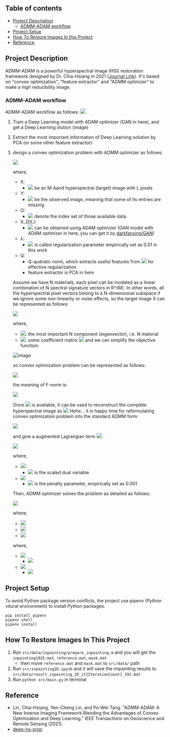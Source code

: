 ## Table of contents
- [Project Description](#project-description)
    - [ADMM-ADAM workflow](#admm-adam-workflow)
- [Project Setup](#project-setup)
- [How To Restore Images In this Project](#how-to-restore-images-in-this-project)
- [Reference](#reference)
## Project Description
ADMM-ADAM is a powerful hyperspectral image (HSI) restoration framework designed by Dr. Chia-Hsiang in 2021 ([Journal Link](https://ieeexplore.ieee.org/document/9546991)). It's based on "convex optimization", "feature extractor" and "ADMM optimizer" to make a high reducibility image.

### ADMM-ADAM workflow
ADMM-ADAM workflow as follows:
![](https://i.imgur.com/ohtsqcl.png)

1. Train a Deep Learning model with ADAM optimizer (GAN in here), and get a Deep Learning olution (image)
2. Extract the most important information of Deep Learning solution by PCA (or some other feature extractor)
3. design a convex optimization problem with ADMM optimizer as follows:

    ![](https://i.imgur.com/92szBja.png)
  
    where, 
    - X:
        - ![](https://i.imgur.com/4IWOC7j.png) be an M-band hyperspectral (target) image with L pixels
    - Y:
        - ![](https://i.imgur.com/ROvSTS1.png) be the observed image, meaning that some of its entries are missing
    - Ω:
        - ![](https://i.imgur.com/n20bmqx.png) denote the index set of those available data.
    - X_{DL}:
        - ![](https://i.imgur.com/DKiYV9p.png) can be obtained using ADAM optimizer (GAN model with ADAM optimizer in here, you can get it by [darkfanxing/GAN](https://github.com/darkfanxing/GAN))
    - λ:
        - ![](https://i.imgur.com/kNyib67.png) is called regularization parameter empirically set as 0.01
          in this work
    - Q:
        - Q-qudratic norm, which extracts useful features from ![](https://i.imgur.com/0cCBpeI.png) for effective regularization
        - feature extractor is PCA in here

    Assume we have N materials, each pixel can be modeled as a linear combination of N spectral signature vectors in R^{M}. In other words, all the hyperspectral pixel vectors belong to a N-dimensional subspace if we ignore some non-linearity or noise effects, so the target image X can be represented as follows:

    ![](https://i.imgur.com/nfHmnDe.png)

    where,
    - ![](https://i.imgur.com/uMZ4MrQ.png): the most important N component (eigenvector), i.e. N material
    - ![](https://i.imgur.com/yEfBDVA.png): some coefficient matrix ![](https://i.imgur.com/jR0iJTS.png) and we can simplify the objective function:
        
    ![image](https://user-images.githubusercontent.com/36408071/147899750-21ff954b-0f97-432d-987c-3f1c36e23604.png)


    so convex optimization problem can be represented as follows:
    
    ![](https://i.imgur.com/OOxySYH.png)

    the meaning of F-norm is:
    
    ![](https://i.imgur.com/DwhQawt.png)
    
    
    Once ![](https://i.imgur.com/ng4maRj.png) is available, it can be used to reconstruct the
    complete hyperspectral image as ![](https://i.imgur.com/u3X2BWG.png)
    Hehe... it is happy time for reformulating convex optimization
    problem into the standard ADMM form:
        
    ![](https://i.imgur.com/VcQZcYQ.png)
    
    
    and give a augmented Lagrangian term ![](https://i.imgur.com/cDteZWp.png):
        
    ![](https://i.imgur.com/3BJtlVI.png)
  
    
    where,
    - ![](https://i.imgur.com/TEfQB7P.png):
        - ![](https://i.imgur.com/O53gNRc.png) is the scaled dual variable
    - ![](https://i.imgur.com/oncQMDl.png)
        - ![](https://i.imgur.com/oncQMDl.png) is the penalty parameter, empirically set as 0.001
    
    
    Then, ADMM optimizer solves the problem as detailed as follows:
    
    ![](https://user-images.githubusercontent.com/36408071/147899226-87c441d5-944f-469a-bf69-5b19c0d92450.png)
    
    
    where,
    - ![](https://user-images.githubusercontent.com/36408071/147899506-f9be9971-d318-4f66-96ae-7b3d52ea44b7.png)
    - ![](https://user-images.githubusercontent.com/36408071/147899421-f2016cab-c6f8-4b10-99af-854e7b76d1e0.png)
    - ![](https://user-images.githubusercontent.com/36408071/147899456-24c83158-ea4a-46d7-b608-a51301cbbb91.png)

    where,
    - ![](https://user-images.githubusercontent.com/36408071/147899603-c6daf91a-ef83-4da3-bab0-28d3bdb1b8cd.png)   
        - ![](https://user-images.githubusercontent.com/36408071/147899590-70eae922-9ae6-4384-80f4-06d297fbbbac.png)
    - ![](https://user-images.githubusercontent.com/36408071/147899616-6c9d60d1-33ae-4f55-b053-7a3980957d10.png)
        - ![](https://user-images.githubusercontent.com/36408071/147899666-52178a14-d259-41f5-97e9-0dda87d8b38a.png)


## Project Setup
To avoid Python package version conflicts, the project use pipenv (Python vitural environment) to install Python packages.

```console
pip install pipenv
pipenv shell
pipenv install
```

## How To Restore Images In This Project
1. Run `src/data/inpainting/prepare_inpainting.m` and you will get the `inpainting1925.mat`, `reference.mat`, `mask.mat`
    - then move `reference.mat` and `mask.mat` to `src/data/` path
2. Run `src/inpainting2D.ipynb` and it will save the impainting results to `src/data/result_inpainting_2D_it{IterationCount}_192.mat`
3. Run `python src/main.py` in terminal

## Reference
- Lin, Chia-Hsiang, Yen-Cheng Lin, and Po-Wei Tang. "ADMM-ADAM: A New Inverse Imaging Framework Blending the Advantages of Convex Optimization and Deep Learning." IEEE Transactions on Geoscience and Remote Sensing (2021).
- [deep-hs-prior](https://github.com/acecreamu/deep-hs-prior)
